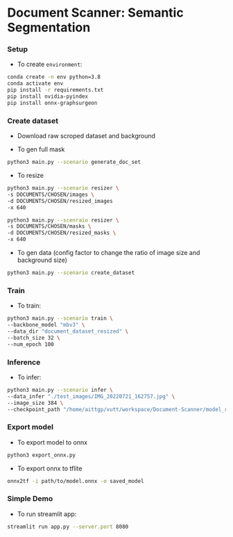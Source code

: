 # Document Scanner: Semantic Segmentation

<!-- #### Dataset and Trained Model Download Links

1. [Resized final dataset](https://www.dropbox.com/s/rk37cuwtav5j1s7/document_dataset_resized.zip?dl=1)
2. [Model - MobileNetV3-Large backend](https://www.dropbox.com/s/4znmfi5ew1u5z9y/model_mbv3_iou_mix_2C049.pth?dl=1)
3. [Model - Resnet50 backend](https://www.dropbox.com/s/kotc40uz6bhvpel/model_r50_iou_mix_2C020.pth?dl=1)

[<img src="https://learnopencv.com/wp-content/uploads/2022/07/download-button-e1657285155454.png" alt="download" width="200">](https://www.dropbox.com/scl/fo/w3i08lmjnd6ba3td89a3p/h?dl=1&rlkey=unuq45366j21xctj9ovt9ehd3) -->

### Setup
- To create `environment`:
```bash
conda create -n env python=3.8
conda activate env
pip install -r requirements.txt
pip install nvidia-pyindex
pip install onnx-graphsurgeon
```
### Create dataset

- Download raw scroped dataset and background

- To gen full mask
```bash
python3 main.py --scenario generate_doc_set
```

- To resize
```bash
python3 main.py --scenario resizer \
-s DOCUMENTS/CHOSEN/images \
-d DOCUMENTS/CHOSEN/resized_images 
-x 640
```

```bash
python3 main.py --scenraio resizer \
-s DOCUMENTS/CHOSEN/masks \
-d DOCUMENTS/CHOSEN/resized_masks \
-x 640
```

- To gen data (config factor to change the ratio of image size and background size)
```bash
python3 main.py --scenario create_dataset
```

### Train
- To train:
```bash
python3 main.py --scenario train \
--backbone_model "mbv3" \
--data_dir "document_dataset_resized" \
--batch_size 32 \
--num_epoch 100
```

### Inference
- To infer:
```bash
python3 main.py --scenario infer \
--data_infer "./test_images/IMG_20220721_162757.jpg" \
--image_size 384 \
--checkpoint_path "/home/aittgp/vutt/workspace/Document-Scanner/model_repository/res50_15k.pth"
```
### Export model
- To export model to onnx
```bash
python3 export_onnx.py
```

- To export onnx to tflite
```bash
onnx2tf -i path/to/model.onnx -o saved_model
```
<!-- 
### Document Scanner Application

<img src = 'app_images/app_demo.png'> -->


### Simple Demo
- To run streamlit app:
```bash
streamlit run app.py --server.port 8080
```